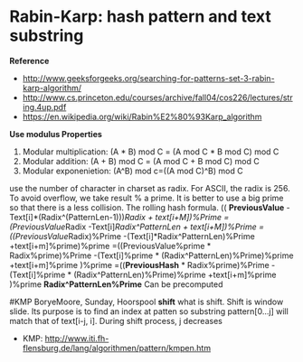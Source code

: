 

# Rabin-Karp: hash pattern and text substring
**Reference**
  * http://www.geeksforgeeks.org/searching-for-patterns-set-3-rabin-karp-algorithm/
  * http://www.cs.princeton.edu/courses/archive/fall04/cos226/lectures/string.4up.pdf
  * https://en.wikipedia.org/wiki/Rabin%E2%80%93Karp_algorithm

**Use modulus Properties**
  
  1. Modular multiplication: (A * B) mod C = (A mod C * B mod C) mod C
  2. Modular addition: (A + B) mod C = (A mod C + B mod C) mod C
  3. Modular exponenietion: (A^B) mod c=((A mod C)^B) mod C
  
   use the number of character in charset as radix. For ASCII, the radix is 256. 
   To avoid overflow, we take result % a prime. It is better to use a big prime so that there is a less collision.
   The rolling hash formula.
   (( **PreviousValue** - Text[i]*(Radix^(PatternLen-1)))*Radix + text[i+M])%Prime
   =(PreviousValue*Radix -Text[i]*Radix^PatternLen + text[i+M])%Prime
   =((PreviousValue*Radix)%Prime -(Text[i]*Radix^PatternLen)%Prime +text[i+m]%prime)%prime
   =((PreviousValue%prime * Radix%prime)%Prime
    -(Text[i]%prime * (Radix^PatternLen)%Prime)%prime
    +text[i+m]%prime
    )%prime
   =((**PreviousHash** * Radix%prime)%Prime
    -(Text[i]%prime * (Radix^PatternLen)%Prime)%prime
    +text[i+m]%prime
    )%prime
  **Radix^PatternLen%Prime** Can be precomputed
  
#KMP BoryeMoore, Sunday, Hoorspool
**shift** what is shift. Shift is window slide. Its purpose is to find an index at patten so substring pattern[0...j] will match that of text[i-j, i]. During shift process, j decreases

+ KMP: http://www.iti.fh-flensburg.de/lang/algorithmen/pattern/kmpen.htm
